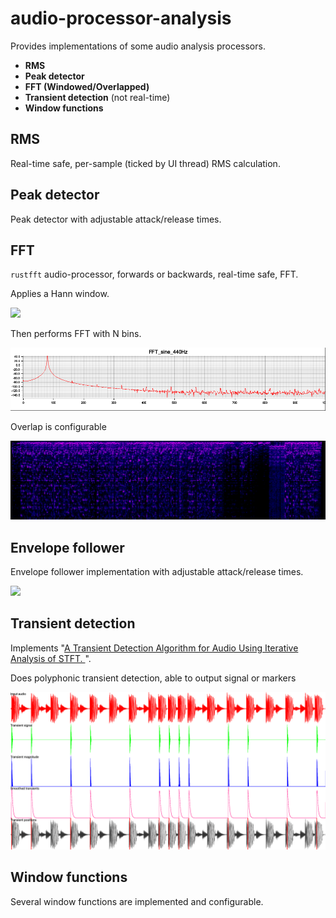 # audio-processor-analysis

Provides implementations of some audio analysis processors.

* **RMS**
* **Peak detector**
* **FFT (Windowed/Overlapped)**
* **Transient detection** (not real-time)
* **Window functions**

## RMS
Real-time safe, per-sample (ticked by UI thread) RMS calculation.

## Peak detector
Peak detector with adjustable attack/release times.

## FFT
`rustfft` audio-processor, forwards or backwards, real-time safe, FFT.

Applies a Hann window.

![](src/fft_processor.png--HannWindow.png)

Then performs FFT with N bins.

![](src/fft_processor.png--FFT_sine_440Hz.png)

Overlap is configurable

![](screen.png)

## Envelope follower

Envelope follower implementation with adjustable attack/release times.

![](audio-envelope.png)

## Transient detection

Implements "[A Transient Detection Algorithm for Audio Using Iterative Analysis of STFT.
](https://www.researchgate.net/profile/Balaji-Thoshkahna/publication/220723752_A_Transient_Detection_Algorithm_for_Audio_Using_Iterative_Analysis_of_STFT/links/0deec52e6331412aed000000/A-Transient-Detection-Algorithm-for-Audio-Using-Iterative-Analysis-of-STFT.pdf)".

Does polyphonic transient detection, able to output signal or markers

![](src/transient_detection/stft.png)

## Window functions
Several window functions are implemented and configurable.
